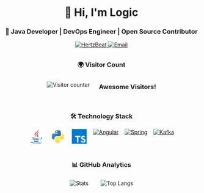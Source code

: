 <h1 align="center">👋 Hi, I'm Logic</h1>
<h3 align="center">🚀 Java Developer | DevOps Engineer | Open Source Contributor</h3>

<div align="center">
  <a href="https://github.com/apache/hertzbeat" target="_blank">
    <img src="https://img.shields.io/badge/Working_On-Apache_HertzBeat(incubating)-2EA44F?style=flat&logo=apache" alt="HertzBeat">
  </a>
  <a href="mailto:zhaoqingran@apache.org">
    <img src="https://img.shields.io/badge/Contact-EMAIL-0078D4?style=flat&logo=protonmail" alt="Email">
  </a>
</div>

<br>

<div align="center">
  <h3 style="margin: 16px 0">🌍 Visitor Count</h3>
  <div style="display: flex; align-items: center; gap: 12px; justify-content: center;">
    <img height="28px" src="https://profile-counter.glitch.me/zqr10159/count.svg" alt="Visitor counter"/>
    <span style="font-size: 18px; font-weight: bold; color: #2f74c0"></span>
      <h3 style="margin: 16px 0">Awesome Visitors!</h3>
  </div>
</div>

<br>

<h3 align="center">🛠️ Technology Stack</h3>
<div align="center" style="display: flex; flex-wrap: wrap; gap: 16px; justify-content: center; max-width: 800px; margin: 0 auto;">
  <!-- 编程语言 -->
  <div style="display: flex; flex-wrap: wrap; gap: 16px; justify-content: center;">
    <a href="https://www.java.com" target="_blank" title="Java">
      <img src="https://raw.githubusercontent.com/devicons/devicon/master/icons/java/java-original.svg" width="40" height="40" alt="Java" style="transition: transform 0.2s;" onmouseover="this.style.transform='scale(1.1)'" onmouseout="this.style.transform='scale(1)'">
    <a href="https://www.python.org" target="_blank" title="Python">
      <img src="https://raw.githubusercontent.com/devicons/devicon/master/icons/python/python-original.svg" width="40" height="40" alt="Python" style="transition: transform 0.2s;">
    </a>
    <a href="https://www.typescriptlang.org/" target="_blank" title="TypeScript">
      <img src="https://raw.githubusercontent.com/devicons/devicon/master/icons/typescript/typescript-original.svg" width="40" height="40" alt="TypeScript" style="transition: transform 0.2s;">
    </a>
  </div>

  <!-- 前端框架 -->
  <div style="display: flex; flex-wrap: wrap; gap: 16px; justify-content: center;">
    <a href="https://angular.io" target="_blank" title="Angular">
      <img src="https://angular.io/assets/images/logos/angular/angular.svg" width="40" height="40" alt="Angular">
    </a>
  </div>

  <!-- 后端技术 -->
  <div style="display: flex; flex-wrap: wrap; gap: 16px; justify-content: center;">
    <a href="https://spring.io/" target="_blank" title="Spring">
      <img src="https://www.vectorlogo.zone/logos/springio/springio-icon.svg" width="40" height="40" alt="Spring">
    </a>
    <a href="https://kafka.apache.org/" target="_blank" title="Kafka">
      <img src="https://www.vectorlogo.zone/logos/apache_kafka/apache_kafka-icon.svg" width="40" height="40" alt="Kafka">
    </a>
  </div>
  </div>
</div>

<br>

<div align="center">
  <h3>📊 GitHub Analytics</h3>
  <div style="display: flex; flex-wrap: wrap; gap: 32px; justify-content: center; margin: 24px 0">
    <img src="https://github-readme-stats.vercel.app/api/top-langs?username=zqr10159&show_icons=true&locale=en&layout=compact" alt="Stats" height="165">
    <img src="https://github-readme-stats.vercel.app/api?username=zqr10159&show_icons=true&locale=en" alt="Top Langs" height="165">
  </div>
</div>
